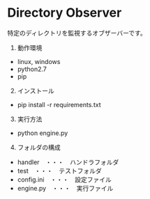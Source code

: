 Directory Observer
===============

特定のディレクトリを監視するオブザーバーです。


 1. 動作環境
 - linux, windows
 - python2.7
 - pip
 2. インストール
 -  pip install -r requirements.txt
 3. 実行方法
 - python engine.py
 4. フォルダの構成
 - handler　・・・　ハンドラフォルダ
 - test　・・・　テストフォルダ
 - config.ini　・・・　設定ファイル
 - engine.py　・・・　実行ファイル
